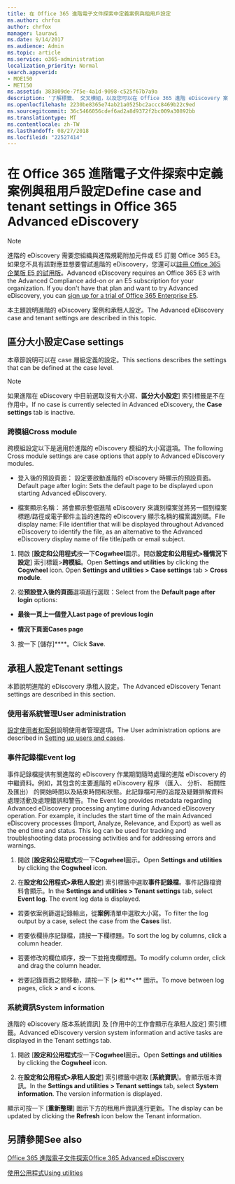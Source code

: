 ```yaml
---
title: 在 Office 365 進階電子文件探索中定義案例與租用戶設定
ms.author: chrfox
author: chrfox
manager: laurawi
ms.date: 9/14/2017
ms.audience: Admin
ms.topic: article
ms.service: o365-administration
localization_priority: Normal
search.appverid:
- MOE150
- MET150
ms.assetid: 383809de-7f5e-4a1d-9098-c525f67b7a9a
description: '了解標籤、 交叉模組，以及您可以在 Office 365 進階 eDiscovery 案件層級定義的承租人設定。  '
ms.openlocfilehash: 2230be8365e74ab21a0525bc2accc8469b22c9ed
ms.sourcegitcommit: 36c5466056cdef6ad2a8d9372f2bc009a30892bb
ms.translationtype: MT
ms.contentlocale: zh-TW
ms.lasthandoff: 08/27/2018
ms.locfileid: "22527414"
---
```

# <a name="define-case-and-tenant-settings-in-office-365-advanced-ediscovery"></a><span data-ttu-id="b32cb-103">在 Office 365 進階電子文件探索中定義案例與租用戶設定</span><span class="sxs-lookup"><span data-stu-id="b32cb-103">Define case and tenant settings in Office 365 Advanced eDiscovery</span></span>

> [!NOTE]
> <span data-ttu-id="b32cb-p101">進階的 eDiscovery 需要您組織與進階規範附加元件或 E5 訂閱 Office 365 E3。如果您不具有該對應並想要嘗試進階的 eDiscovery，您還可以[註冊 Office 365 企業版 E5 的試用版](https://go.microsoft.com/fwlink/p/?LinkID=698279)。</span><span class="sxs-lookup"><span data-stu-id="b32cb-p101">Advanced eDiscovery requires an Office 365 E3 with the Advanced Compliance add-on or an E5 subscription for your organization. If you don't have that plan and want to try Advanced eDiscovery, you can [sign up for a trial of Office 365 Enterprise E5](https://go.microsoft.com/fwlink/p/?LinkID=698279).</span></span> 
  
<span data-ttu-id="b32cb-106">本主題說明進階的 eDiscovery 案例和承租人設定。</span><span class="sxs-lookup"><span data-stu-id="b32cb-106">The Advanced eDiscovery case and tenant settings are described in this topic.</span></span>
  
## <a name="case-settings"></a><span data-ttu-id="b32cb-107">區分大小設定</span><span class="sxs-lookup"><span data-stu-id="b32cb-107">Case settings</span></span>

<span data-ttu-id="b32cb-108">本章節說明可以在 case 層級定義的設定。</span><span class="sxs-lookup"><span data-stu-id="b32cb-108">This sections describes the settings that can be defined at the case level.</span></span>
  
> [!NOTE]
> <span data-ttu-id="b32cb-109">如果進階在 eDiscovery 中目前選取沒有大小寫、**區分大小設定**] 索引標籤是不在作用中。</span><span class="sxs-lookup"><span data-stu-id="b32cb-109">If no case is currently selected in Advanced eDiscovery, the **Case settings** tab is inactive.</span></span> 
  
### <a name="cross-module"></a><span data-ttu-id="b32cb-110">跨模組</span><span class="sxs-lookup"><span data-stu-id="b32cb-110">Cross module</span></span>

<span data-ttu-id="b32cb-111">跨模組設定以下是適用於進階的 eDiscovery 模組的大小寫選項。</span><span class="sxs-lookup"><span data-stu-id="b32cb-111">The following Cross module settings are case options that apply to Advanced eDiscovery modules.</span></span>
  
- <span data-ttu-id="b32cb-112">登入後的預設頁面： 設定要啟動進階的 eDiscovery 時顯示的預設頁面。</span><span class="sxs-lookup"><span data-stu-id="b32cb-112">Default page after login: Sets the default page to be displayed upon starting Advanced eDiscovery.</span></span>
    
- <span data-ttu-id="b32cb-113">檔案顯示名稱： 將會顯示整個進階 eDiscovery 來識別檔案並將另一個到檔案標題/路徑或電子郵件主旨的進階的 eDiscovery 顯示名稱的檔案識別碼。</span><span class="sxs-lookup"><span data-stu-id="b32cb-113">File display name: File identifier that will be displayed throughout Advanced eDiscovery to identify the file, as an alternative to the Advanced eDiscovery display name of file title/path or email subject.</span></span>
    
1. <span data-ttu-id="b32cb-p102">開啟 [**設定和公用程式**按一下**Cogwheel**圖示。開啟**設定和公用程式\>種情況下設定**] 索引標籤\>**跨模組**。</span><span class="sxs-lookup"><span data-stu-id="b32cb-p102">Open **Settings and utilities** by clicking the **Cogwheel** icon. Open **Settings and utilities \> Case settings** tab \> **Cross module**.</span></span> 
    
2. <span data-ttu-id="b32cb-116">從**預設登入後的頁面**選項進行選取：</span><span class="sxs-lookup"><span data-stu-id="b32cb-116">Select from the **Default page after login** options:</span></span> 
    
  - <span data-ttu-id="b32cb-117">**最後一頁上一個登入**</span><span class="sxs-lookup"><span data-stu-id="b32cb-117">**Last page of previous login**</span></span>
    
  - <span data-ttu-id="b32cb-118">**情況下頁面**</span><span class="sxs-lookup"><span data-stu-id="b32cb-118">**Cases page**</span></span>
    
3. <span data-ttu-id="b32cb-119">按一下 [儲存]****。</span><span class="sxs-lookup"><span data-stu-id="b32cb-119">Click **Save**.</span></span>
    
## <a name="tenant-settings"></a><span data-ttu-id="b32cb-120">承租人設定</span><span class="sxs-lookup"><span data-stu-id="b32cb-120">Tenant settings</span></span>

<span data-ttu-id="b32cb-121">本節說明進階的 eDiscovery 承租人設定。</span><span class="sxs-lookup"><span data-stu-id="b32cb-121">The Advanced eDiscovery Tenant settings are described in this section.</span></span>
  
### <a name="user-administration"></a><span data-ttu-id="b32cb-122">使用者系統管理</span><span class="sxs-lookup"><span data-stu-id="b32cb-122">User administration</span></span>

<span data-ttu-id="b32cb-123">[設定使用者和案例](set-up-users-and-cases-in-advanced-ediscovery.md)說明使用者管理選項。</span><span class="sxs-lookup"><span data-stu-id="b32cb-123">The User administration options are described in [Setting up users and cases](set-up-users-and-cases-in-advanced-ediscovery.md).</span></span>
  
### <a name="event-log"></a><span data-ttu-id="b32cb-124">事件記錄檔</span><span class="sxs-lookup"><span data-stu-id="b32cb-124">Event log</span></span>

<span data-ttu-id="b32cb-p103">事件記錄檔提供有關進階的 eDiscovery 作業期間隨時處理的進階 eDiscovery 的中繼資料。例如，其包含的主要進階的 eDiscovery 程序 （匯入、 分析、 相關性及匯出） 的開始時間以及結束時間和狀態。此記錄檔可用的追蹤及疑難排解資料處理活動及處理錯誤和警告。</span><span class="sxs-lookup"><span data-stu-id="b32cb-p103">The Event log provides metadata regarding Advanced eDiscovery processing anytime during Advanced eDiscovery operation. For example, it includes the start time of the main Advanced eDiscovery processes (Import, Analyze, Relevance, and Export) as well as the end time and status. This log can be used for tracking and troubleshooting data processing activities and for addressing errors and warnings.</span></span>
  
1. <span data-ttu-id="b32cb-128">開啟 [**設定和公用程式**按一下**Cogwheel**圖示。</span><span class="sxs-lookup"><span data-stu-id="b32cb-128">Open **Settings and utilities** by clicking the **Cogwheel** icon.</span></span> 
    
2. <span data-ttu-id="b32cb-p104">在**設定和公用程式\>承租人設定**] 索引標籤中選取**事件記錄檔**。事件記錄檔資料會顯示。</span><span class="sxs-lookup"><span data-stu-id="b32cb-p104">In the **Settings and utilities \> Tenant settings** tab, select **Event log**. The event log data is displayed.</span></span>
    
  - <span data-ttu-id="b32cb-131">若要依案例篩選記錄輸出，從**案例**清單中選取大小寫。</span><span class="sxs-lookup"><span data-stu-id="b32cb-131">To filter the log output by a case, select the case from the **Cases** list.</span></span> 
    
  - <span data-ttu-id="b32cb-132">若要依欄排序記錄檔，請按一下欄標題。</span><span class="sxs-lookup"><span data-stu-id="b32cb-132">To sort the log by columns, click a column header.</span></span> 
    
  - <span data-ttu-id="b32cb-133">若要修改的欄位順序，按一下並拖曳欄標題。</span><span class="sxs-lookup"><span data-stu-id="b32cb-133">To modify column order, click and drag the column header.</span></span>
    
  - <span data-ttu-id="b32cb-134">若要記錄頁面之間移動，請按一下 [**\>** 和**\<** 圖示。</span><span class="sxs-lookup"><span data-stu-id="b32cb-134">To move between log pages, click **\>** and **\<** icons.</span></span> 
    
### <a name="system-information"></a><span data-ttu-id="b32cb-135">系統資訊</span><span class="sxs-lookup"><span data-stu-id="b32cb-135">System information</span></span>

<span data-ttu-id="b32cb-136">進階的 eDiscovery 版本系統資訊] 及 [作用中的工作會顯示在承租人設定] 索引標籤。</span><span class="sxs-lookup"><span data-stu-id="b32cb-136">Advanced eDiscovery version system information and active tasks are displayed in the Tenant settings tab.</span></span>
  
1. <span data-ttu-id="b32cb-137">開啟 [**設定和公用程式**按一下**Cogwheel**圖示。</span><span class="sxs-lookup"><span data-stu-id="b32cb-137">Open **Settings and utilities** by clicking the **Cogwheel** icon.</span></span> 
    
2. <span data-ttu-id="b32cb-p105">在**設定和公用程式\>承租人設定**] 索引標籤中選取 [**系統資訊**]。會顯示版本資訊。</span><span class="sxs-lookup"><span data-stu-id="b32cb-p105">In the **Settings and utilities \> Tenant settings** tab, select **System information**. The version information is displayed.</span></span>
    
<span data-ttu-id="b32cb-140">顯示可按一下 [**重新整理**] 圖示下方的租用戶資訊進行更新。</span><span class="sxs-lookup"><span data-stu-id="b32cb-140">The display can be updated by clicking the **Refresh** icon below the Tenant information.</span></span> 
  
## <a name="see-also"></a><span data-ttu-id="b32cb-141">另請參閱</span><span class="sxs-lookup"><span data-stu-id="b32cb-141">See also</span></span>

[<span data-ttu-id="b32cb-142">Office 365 進階電子文件探索</span><span class="sxs-lookup"><span data-stu-id="b32cb-142">Office 365 Advanced eDiscovery</span></span>](office-365-advanced-ediscovery.md)
  
[<span data-ttu-id="b32cb-143">使用公用程式</span><span class="sxs-lookup"><span data-stu-id="b32cb-143">Using utilities</span></span>](use-advanced-ediscovery-utilities.md)

